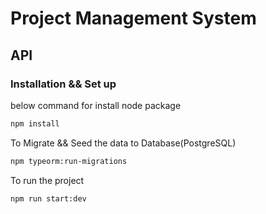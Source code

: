 # Project Management System
## API

### Installation && Set up
below command for install node package
```bash
npm install
```
To Migrate && Seed the data to Database(PostgreSQL)
```bash
npm typeorm:run-migrations
```
To run the project
```bash
npm run start:dev
```
